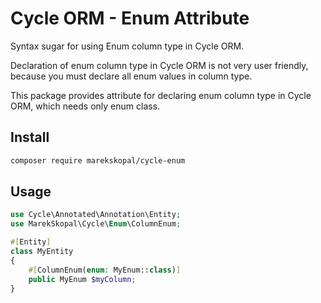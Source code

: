 # Cycle ORM - Enum Attribute

Syntax sugar for using Enum column type in Cycle ORM.

Declaration of enum column type in Cycle ORM is not very user friendly, because you must declare all enum values in column type.

This package provides attribute for declaring enum column type in Cycle ORM, which needs only enum class.


## Install

```sh
composer require marekskopal/cycle-enum
```

## Usage

```php
use Cycle\Annotated\Annotation\Entity;
use MarekSkopal\Cycle\Enum\ColumnEnum;

#[Entity]
class MyEntity
{    
    #[ColumnEnum(enum: MyEnum::class)]
    public MyEnum $myColumn;
}
```

